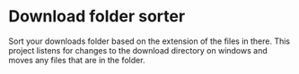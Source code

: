 # Download folder sorter

Sort your downloads folder based on the extension of the files in there.
This project listens for changes to the download directory on windows and moves any files that are in the folder.
